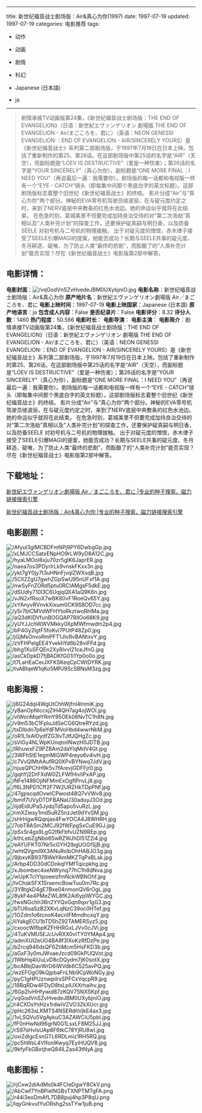 
---
title: 新世纪福音战士剧场版：Air&真心为你(1997)
date: 1997-07-19
updated: 1997-07-19
categories: 电影推荐
tags:
- 动作
- 动画
- 剧情
- 科幻

- Japanese (日本語)
- ja
---


> 剧情承接TV动画版第24集，《新世纪福音战士剧场版：THE END OF EVANGELION》（日语：新世紀エヴァンゲリオン 劇場版 THE END OF EVANGELION - Air/まごころを、君に）（英语：NEON GENESSI EVANGELION:：END OF EVANGELION - AIR/SINCERELY YOURS）是《新世纪福音战士》系列第二部剧场版，于1997年7月19日在日本上映。包括了重新制作的第25、第26话。在这部剧场版中第25话的名字是“AIR”（天空），而副标题是“LOEV IS DESTRUCTIVE”（爱是一种伤害）；第26话的名字是“YOUR SINCERELY”（真心为你），副标题是“ONE MORE FINAL：I NEED YOU”（再说最后一遍：我需要你）。剧场版的每一话都和电视版一样有一个“EYE - CATCH”镜头（即每集中间那个黑底白字的英文标题）。这部剧场版标志着整个旧世纪《新世纪福音战士》的终结。  影片分成“Air”与“真心为你”两个部分。神秘的EVA零号机驾驶员绫波丽，在与碇元度约定之时，来到了NERV底层中央教条的红色水池边。她的命运似乎就将在此结束。  在危急时刻，葛城美里不但要完成加持良治交待的对“第二次浩劫”真相以及“人类补完计划”的探查工作，还要保护碇真嗣与明日香，以及防备SEELE 对初号机与二号机的物理接触。  出于对碇元度的憎恨，赤木律子接受了SEELE引爆MAGI的提案，她能否成功？长期与SEELE共事的碇元度、冬月耕造、碇唯，为了防止人类“最终的悲剧”，而酝酿了的“人类补完计划”能否实现？尽在《新世纪福音战士》电影版第2部中解答。

## **电影详情**：

**电影封面**：<img src="https://image.tmdb.org/t/p/w200/vqGodVnSZvHvedeJBM0UXybjniO.jpg" alt="/vqGodVnSZvHvedeJBM0UXybjniO.jpg" title="/vqGodVnSZvHvedeJBM0UXybjniO.jpg">
**电影名称**：新世纪福音战士剧场版：Air&真心为你
**原产地片名**：新世紀エヴァンゲリオン劇場版 Air／まごころを、君に
**电影上映时间**：1997-07-19
**电影上映国家**：Japanese (日本語)
**原产地语言**：ja
**包含成人内容**：False
**是否纪录片**：False
**电影评分**：8.32
**评分人数**：1460
**热门程度**：50.566
**电影时长**：
**电影导演**：
**电影主演**：
**电影简介**：剧情承接TV动画版第24集，《新世纪福音战士剧场版：THE END OF EVANGELION》（日语：新世紀エヴァンゲリオン 劇場版 THE END OF EVANGELION - Air/まごころを、君に）（英语：NEON GENESSI EVANGELION:：END OF EVANGELION - AIR/SINCERELY YOURS）是《新世纪福音战士》系列第二部剧场版，于1997年7月19日在日本上映。包括了重新制作的第25、第26话。在这部剧场版中第25话的名字是“AIR”（天空），而副标题是“LOEV IS DESTRUCTIVE”（爱是一种伤害）；第26话的名字是“YOUR SINCERELY”（真心为你），副标题是“ONE MORE FINAL：I NEED YOU”（再说最后一遍：我需要你）。剧场版的每一话都和电视版一样有一个“EYE - CATCH”镜头（即每集中间那个黑底白字的英文标题）。这部剧场版标志着整个旧世纪《新世纪福音战士》的终结。  影片分成“Air”与“真心为你”两个部分。神秘的EVA零号机驾驶员绫波丽，在与碇元度约定之时，来到了NERV底层中央教条的红色水池边。她的命运似乎就将在此结束。  在危急时刻，葛城美里不但要完成加持良治交待的对“第二次浩劫”真相以及“人类补完计划”的探查工作，还要保护碇真嗣与明日香，以及防备SEELE 对初号机与二号机的物理接触。  出于对碇元度的憎恨，赤木律子接受了SEELE引爆MAGI的提案，她能否成功？长期与SEELE共事的碇元度、冬月耕造、碇唯，为了防止人类“最终的悲剧”，而酝酿了的“人类补完计划”能否实现？尽在《新世纪福音战士》电影版第2部中解答。

## **下载地址**：
[新世紀エヴァンゲリオン劇場版 Air／まごころを、君に |专业的种子搜索、磁力链接搜索引擎](https://movie.amd794.com:2083/?search=%E6%96%B0%E4%B8%96%E7%B4%80%E3%82%A8%E3%83%B4%E3%82%A1%E3%83%B3%E3%82%B2%E3%83%AA%E3%82%AA%E3%83%B3%E5%8A%87%E5%A0%B4%E7%89%88%20Air%EF%BC%8F%E3%81%BE%E3%81%94%E3%81%93%E3%82%8D%E3%82%92%E3%80%81%E5%90%9B%E3%81%AB&ordering=&mode=match_phrase&page_size=10&page=1)

[新世纪福音战士剧场版：Air&真心为你 |专业的种子搜索、磁力链接搜索引擎](https://movie.amd794.com:2083/?search=%E6%96%B0%E4%B8%96%E7%BA%AA%E7%A6%8F%E9%9F%B3%E6%88%98%E5%A3%AB%E5%89%A7%E5%9C%BA%E7%89%88%EF%BC%9AAir%26%E7%9C%9F%E5%BF%83%E4%B8%BA%E4%BD%A0&ordering=&mode=match_phrase&page_size=10&page=1)
 

## **电影剧照**：
<img src="https://image.tmdb.org/t/p/original/AfyuI3glMCBDFmNPj9PY6DwbgGp.jpg" alt="/AfyuI3glMCBDFmNPj9PY6DwbgGp.jpg" title="/AfyuI3glMCBDFmNPj9PY6DwbgGp.jpg"><img src="https://image.tmdb.org/t/p/original/xLMJCCSatxENpHO9rLW9yD8A12C.jpg" alt="/xLMJCCSatxENpHO9rLW9yD8A12C.jpg" title="/xLMJCCSatxENpHO9rLW9yD8A12C.jpg"><img src="https://image.tmdb.org/t/p/original/hyaLMOol8xju70zr5glK6JaprER.jpg" alt="/hyaLMOol8xju70zr5glK6JaprER.jpg" title="/hyaLMOol8xju70zr5glK6JaprER.jpg"><img src="https://image.tmdb.org/t/p/original/naea7os3PDyrlrLk9vnskFKxx3n.jpg" alt="/naea7os3PDyrlrLk9vnskFKxx3n.jpg" title="/naea7os3PDyrlrLk9vnskFKxx3n.jpg"><img src="https://image.tmdb.org/t/p/original/ykt7gY0jy7t3uHNnFjvqlZWXsqB.jpg" alt="/ykt7gY0jy7t3uHNnFjvqlZWXsqB.jpg" title="/ykt7gY0jy7t3uHNnFjvqlZWXsqB.jpg"><img src="https://image.tmdb.org/t/p/original/5ClI2ZgU7gwhZGpSwU95nUFxf1A.jpg" alt="/5ClI2ZgU7gwhZGpSwU95nUFxf1A.jpg" title="/5ClI2ZgU7gwhZGpSwU95nUFxf1A.jpg"><img src="https://image.tmdb.org/t/p/original/nwSyFnZORd5ptu0RClAMgsF5dkE.jpg" alt="/nwSyFnZORd5ptu0RClAMgsF5dkE.jpg" title="/nwSyFnZORd5ptu0RClAMgsF5dkE.jpg"><img src="https://image.tmdb.org/t/p/original/dSUdIy710l3C6UqjqQXA1aQ9K6n.jpg" alt="/dSUdIy710l3C6UqjqQXA1aQ9K6n.jpg" title="/dSUdIy710l3C6UqjqQXA1aQ9K6n.jpg"><img src="https://image.tmdb.org/t/p/original/vJN2xfRsoX7wBK80vF1RoeQv65Y.jpg" alt="/vJN2xfRsoX7wBK80vF1RoeQv65Y.jpg" title="/vJN2xfRsoX7wBK80vF1RoeQv65Y.jpg"><img src="https://image.tmdb.org/t/p/original/xYAnyvRVnvkXixum0CK9S8OD7cc.jpg" alt="/xYAnyvRVnvkXixum0CK9S8OD7cc.jpg" title="/xYAnyvRVnvkXixum0CK9S8OD7cc.jpg"><img src="https://image.tmdb.org/t/p/original/y5r7blCMVdWFHYtoRkztwoRhlMa.jpg" alt="/y5r7blCMVdWFHYtoRkztwoRhlMa.jpg" title="/y5r7blCMVdWFHYtoRkztwoRhlMa.jpg"><img src="https://image.tmdb.org/t/p/original/aQ3dKlDVfunBOGQAP78IlOo68K9.jpg" alt="/aQ3dKlDVfunBOGQAP78IlOo68K9.jpg" title="/aQ3dKlDVfunBOGQAP78IlOo68K9.jpg"><img src="https://image.tmdb.org/t/p/original/yUYJJchWWVMkky0XpMWfmwdm2p4.jpg" alt="/yUYJJchWWVMkky0XpMWfmwdm2p4.jpg" title="/yUYJJchWWVMkky0XpMWfmwdm2p4.jpg"><img src="https://image.tmdb.org/t/p/original/bP4Gy2lgtF5foKvl7PUtP48Zp0.jpg" alt="/bP4Gy2lgtF5foKvl7PUtP48Zp0.jpg" title="/bP4Gy2lgtF5foKvl7PUtP48Zp0.jpg"><img src="https://image.tmdb.org/t/p/original/jGjMsOnvoRmPFT1JIvRvBANtxvY.jpg" alt="/jGjMsOnvoRmPFT1JIvRvBANtxvY.jpg" title="/jGjMsOnvoRmPFT1JIvRvBANtxvY.jpg"><img src="https://image.tmdb.org/t/p/original/zVFHPelgEE4YvekhYd6b28viFFd.jpg" alt="/zVFHPelgEE4YvekhYd6b28viFFd.jpg" title="/zVFHPelgEE4YvekhYd6b28viFFd.jpg"><img src="https://image.tmdb.org/t/p/original/bhg1XuSFQEn2Xy8Ivvl21ceJfnG.jpg" alt="/bhg1XuSFQEn2Xy8Ivvl21ceJfnG.jpg" title="/bhg1XuSFQEn2Xy8Ivvl21ceJfnG.jpg"><img src="https://image.tmdb.org/t/p/original/asCkDpkD7fjBADKfG01i1Yp0o0o.jpg" alt="/asCkDpkD7fjBADKfG01i1Yp0o0o.jpg" title="/asCkDpkD7fjBADKfG01i1Yp0o0o.jpg"><img src="https://image.tmdb.org/t/p/original/t7LaHEaCerJXFKSKeqCpCWtDYRK.jpg" alt="/t7LaHEaCerJXFKSKeqCpCWtDYRK.jpg" title="/t7LaHEaCerJXFKSKeqCpCWtDYRK.jpg"><img src="https://image.tmdb.org/t/p/original/tvABIqeW1qKo5MPJ9ScSBNsM3zg.jpg" alt="/tvABIqeW1qKo5MPJ9ScSBNsM3zg.jpg" title="/tvABIqeW1qKo5MPJ9ScSBNsM3zg.jpg">

## **电影海报**：
<img src="https://image.tmdb.org/t/p/original/j6G24dqI4WgUtChhWjfnI4lnmiK.jpg" alt="/j6G24dqI4WgUtChhWjfnI4lnmiK.jpg" title="/j6G24dqI4WgUtChhWjfnI4lnmiK.jpg"><img src="https://image.tmdb.org/t/p/original/yBanOpNIccxjZlH4QH7ag4ojWOI.jpg" alt="/yBanOpNIccxjZlH4QH7ag4ojWOI.jpg" title="/yBanOpNIccxjZlH4QH7ag4ojWOI.jpg"><img src="https://image.tmdb.org/t/p/original/vIWonMqeYRmY95OEk06NvTC1h8N.jpg" alt="/vIWonMqeYRmY95OEk06NvTC1h8N.jpg" title="/vIWonMqeYRmY95OEk06NvTC1h8N.jpg"><img src="https://image.tmdb.org/t/p/original/v9m53bC1FpluJdSeCG6QtreRYzd.jpg" alt="/v9m53bC1FpluJdSeCG6QtreRYzd.jpg" title="/v9m53bC1FpluJdSeCG6QtreRYzd.jpg"><img src="https://image.tmdb.org/t/p/original/txDIbdn7p6eYdFMVoHbd4wwrNkM.jpg" alt="/txDIbdn7p6eYdFMVoHbd4wwrNkM.jpg" title="/txDIbdn7p6eYdFMVoHbd4wwrNkM.jpg"><img src="https://image.tmdb.org/t/p/original/oR1L1xAlOydfZG3lvTJtfJQHgZc.jpg" alt="/oR1L1xAlOydfZG3lvTJtfJQHgZc.jpg" title="/oR1L1xAlOydfZG3lvTJtfJQHgZc.jpg"><img src="https://image.tmdb.org/t/p/original/sViGy4NLWpKUnqtnilNwzH0JDTB.jpg" alt="/sViGy4NLWpKUnqtnilNwzH0JDTB.jpg" title="/sViGy4NLWpKUnqtnilNwzH0JDTB.jpg"><img src="https://image.tmdb.org/t/p/original/lRhuwxFZ9PZ8Am2daYlqMdV4Gt.jpg" alt="/lRhuwxFZ9PZ8Am2daYlqMdV4Gt.jpg" title="/lRhuwxFZ9PZ8Am2daYlqMdV4Gt.jpg"><img src="https://image.tmdb.org/t/p/original/3WFhStE1egmMiGWP4reyo6v4ivH.jpg" alt="/3WFhStE1egmMiGWP4reyo6v4ivH.jpg" title="/3WFhStE1egmMiGWP4reyo6v4ivH.jpg"><img src="https://image.tmdb.org/t/p/original/c7VvQlMtAAufRQ0XPvBYNwq7JdV.jpg" alt="/c7VvQlMtAAufRQ0XPvBYNwq7JdV.jpg" title="/c7VvQlMtAAufRQ0XPvBYNwq7JdV.jpg"><img src="https://image.tmdb.org/t/p/original/njusQPChH9k5v7fArevjGDFFjr0.jpg" alt="/njusQPChH9k5v7fArevjGDFFjr0.jpg" title="/njusQPChH9k5v7fArevjGDFFjr0.jpg"><img src="https://image.tmdb.org/t/p/original/gqhYj2DrFXdW0ZLFWfHivliPxAP.jpg" alt="/gqhYj2DrFXdW0ZLFWfHivliPxAP.jpg" title="/gqhYj2DrFXdW0ZLFWfHivliPxAP.jpg"><img src="https://image.tmdb.org/t/p/original/NFe1486OjiNFMmExOgfIPnvLj8.jpg" alt="/NFe1486OjiNFMmExOgfIPnvLj8.jpg" title="/NFe1486OjiNFMmExOgfIPnvLj8.jpg"><img src="https://image.tmdb.org/t/p/original/f6L3NPD1Cff2F7W2URZHkTDpPNf.jpg" alt="/f6L3NPD1Cff2F7W2URZHkTDpPNf.jpg" title="/f6L3NPD1Cff2F7W2URZHkTDpPNf.jpg"><img src="https://image.tmdb.org/t/p/original/47gpscqdOvwlCPwost48Q7vVWv8.jpg" alt="/47gpscqdOvwlCPwost48Q7vVWv8.jpg" title="/47gpscqdOvwlCPwost48Q7vVWv8.jpg"><img src="https://image.tmdb.org/t/p/original/bmif7UVyDTDFBANaU30aduyJ3Od.jpg" alt="/bmif7UVyDTDFBANaU30aduyJ3Od.jpg" title="/bmif7UVyDTDFBANaU30aduyJ3Od.jpg"><img src="https://image.tmdb.org/t/p/original/iijdEidUPa5JydqTd5apo5vuRzL.jpg" alt="/iijdEidUPa5JydqTd5apo5vuRzL.jpg" title="/iijdEidUPa5JydqTd5apo5vuRzL.jpg"><img src="https://image.tmdb.org/t/p/original/rmXZiesy1md5uRZ5nzJet9dYvSM.jpg" alt="/rmXZiesy1md5uRZ5nzJet9dYvSM.jpg" title="/rmXZiesy1md5uRZ5nzJet9dYvSM.jpg"><img src="https://image.tmdb.org/t/p/original/sHrHgwRQqnjas4FwYOCA4J8WHRH.jpg" alt="/sHrHgwRQqnjas4FwYOCA4J8WHRH.jpg" title="/sHrHgwRQqnjas4FwYOCA4J8WHRH.jpg"><img src="https://image.tmdb.org/t/p/original/7obT8ASm2MCJ92fWFpgSxCuE9GJ.jpg" alt="/7obT8ASm2MCJ92fWFpgSxCuE9GJ.jpg" title="/7obT8ASm2MCJ92fWFpgSxCuE9GJ.jpg"><img src="https://image.tmdb.org/t/p/original/pSxSr4gs9LgG2IfkFbfvUZN9REp.jpg" alt="/pSxSr4gs9LgG2IfkFbfvUZN9REp.jpg" title="/pSxSr4gs9LgG2IfkFbfvUZN9REp.jpg"><img src="https://image.tmdb.org/t/p/original/kthLebZgNbo65wRZWJhDl51Z2i4.jpg" alt="/kthLebZgNbo65wRZWJhDl51Z2i4.jpg" title="/kthLebZgNbo65wRZWJhDl51Z2i4.jpg"><img src="https://image.tmdb.org/t/p/original/eAYUFKT07Nr5cGYH2IbgUOGfSjB.jpg" alt="/eAYUFKT07Nr5cGYH2IbgUOGfSjB.jpg" title="/eAYUFKT07Nr5cGYH2IbgUOGfSjB.jpg"><img src="https://image.tmdb.org/t/p/original/whtQVgmI9X3ANuRolbOhHABJO3g.jpg" alt="/whtQVgmI9X3ANuRolbOhHABJO3g.jpg" title="/whtQVgmI9X3ANuRolbOhHABJO3g.jpg"><img src="https://image.tmdb.org/t/p/original/9jbxvKB937BWeYAmMKZTqPxBLsk.jpg" alt="/9jbxvKB937BWeYAmMKZTqPxBLsk.jpg" title="/9jbxvKB937BWeYAmMKZTqPxBLsk.jpg"><img src="https://image.tmdb.org/t/p/original/Arbp4DD30dCDnkqlYMfTqicpkhg.jpg" alt="/Arbp4DD30dCDnkqlYMfTqicpkhg.jpg" title="/Arbp4DD30dCDnkqlYMfTqicpkhg.jpg"><img src="https://image.tmdb.org/t/p/original/xJbombec4xeNWynq77hC1h8dNva.jpg" alt="/xJbombec4xeNWynq77hC1h8dNva.jpg" title="/xJbombec4xeNWynq77hC1h8dNva.jpg"><img src="https://image.tmdb.org/t/p/original/wUpKTcIYtpoeeizfmNckWBNOhf.jpg" alt="/wUpKTcIYtpoeeizfmNckWBNOhf.jpg" title="/wUpKTcIYtpoeeizfmNckWBNOhf.jpg"><img src="https://image.tmdb.org/t/p/original/lvChskSFX1SrsemcBowTuu0m7Rc.jpg" alt="/lvChskSFX1SrsemcBowTuu0m7Rc.jpg" title="/lvChskSFX1SrsemcBowTuu0m7Rc.jpg"><img src="https://image.tmdb.org/t/p/original/3Y8tgkD4gE7Bxe04nmonQV6rOgL.jpg" alt="/3Y8tgkD4gE7Bxe04nmonQV6rOgL.jpg" title="/3Y8tgkD4gE7Bxe04nmonQV6rOgL.jpg"><img src="https://image.tmdb.org/t/p/original/8ykF4e4PMeZWL8fK2Ai6ypIWYGC.jpg" alt="/8ykF4e4PMeZWL8fK2Ai6ypIWYGC.jpg" title="/8ykF4e4PMeZWL8fK2Ai6ypIWYGC.jpg"><img src="https://image.tmdb.org/t/p/original/fwxNGchh3Rn2YYQxGqn9qxr1gG3.jpg" alt="/fwxNGchh3Rn2YYQxGqn9qxr1gG3.jpg" title="/fwxNGchh3Rn2YYQxGqn9qxr1gG3.jpg"><img src="https://image.tmdb.org/t/p/original/bTU6oaSzB2XKvLqNzC39oc0HTef.jpg" alt="/bTU6oaSzB2XKvLqNzC39oc0HTef.jpg" title="/bTU6oaSzB2XKvLqNzC39oc0HTef.jpg"><img src="https://image.tmdb.org/t/p/original/1OZdm1o6tcnoK4ecnIFMmdhcxqY.jpg" alt="/1OZdm1o6tcnoK4ecnIFMmdhcxqY.jpg" title="/1OZdm1o6tcnoK4ecnIFMmdhcxqY.jpg"><img src="https://image.tmdb.org/t/p/original/iiYakgECU1bTD5hZ92TAMERSyz5.jpg" alt="/iiYakgECU1bTD5hZ92TAMERSyz5.jpg" title="/iiYakgECU1bTD5hZ92TAMERSyz5.jpg"><img src="https://image.tmdb.org/t/p/original/cxoocWlfbpKZFHHRGxLJVv0cJVi.jpg" alt="/cxoocWlfbpKZFHHRGxLJVv0cJVi.jpg" title="/cxoocWlfbpKZFHHRGxLJVv0cJVi.jpg"><img src="https://image.tmdb.org/t/p/original/4TuKVMU5EJcUvRXX0vITY0YMAp4.jpg" alt="/4TuKVMU5EJcUvRXX0vITY0YMAp4.jpg" title="/4TuKVMU5EJcUvRXX0vITY0YMAp4.jpg"><img src="https://image.tmdb.org/t/p/original/admXUI2eUG4BA8f3lXoKzRfDzPe.jpg" alt="/admXUI2eUG4BA8f3lXoKzRfDzPe.jpg" title="/admXUI2eUG4BA8f3lXoKzRfDzPe.jpg"><img src="https://image.tmdb.org/t/p/original/bZrcq946dsQF6ZtiMcm5HsFKD3b.jpg" alt="/bZrcq946dsQF6ZtiMcm5HsFKD3b.jpg" title="/bZrcq946dsQF6ZtiMcm5HsFKD3b.jpg"><img src="https://image.tmdb.org/t/p/original/aGxF3y0mJWvaeJzcd09GkPUQVot.jpg" alt="/aGxF3y0mJWvaeJzcd09GkPUQVot.jpg" title="/aGxF3y0mJWvaeJzcd09GkPUQVot.jpg"><img src="https://image.tmdb.org/t/p/original/1WbHq4iUuLvD8cDQydm7jK0sotX.jpg" alt="/1WbHq4iUuLvD8cDQydm7jK0sotX.jpg" title="/1WbHq4iUuLvD8cDQydm7jK0sotX.jpg"><img src="https://image.tmdb.org/t/p/original/bcABbjDavWrD6iWVdk6C525avPQ.jpg" alt="/bcABbjDavWrD6iWVdk6C525avPQ.jpg" title="/bcABbjDavWrD6iWVdk6C525avPQ.jpg"><img src="https://image.tmdb.org/t/p/original/wzEFOgO9kQjpbaFnLNb9CpWoNGy.jpg" alt="/wzEFOgO9kQjpbaFnLNb9CpWoNGy.jpg" title="/wzEFOgO9kQjpbaFnLNb9CpWoNGy.jpg"><img src="https://image.tmdb.org/t/p/original/pyC1gHPUznwpilrsSPFCxVqcpR9.jpg" alt="/pyC1gHPUznwpilrsSPFCxVqcpR9.jpg" title="/pyC1gHPUznwpilrsSPFCxVqcpR9.jpg"><img src="https://image.tmdb.org/t/p/original/18BqRDw4FDyD8tsLplUXXrhaihv.jpg" alt="/18BqRDw4FDyD8tsLplUXXrhaihv.jpg" title="/18BqRDw4FDyD8tsLplUXXrhaihv.jpg"><img src="https://image.tmdb.org/t/p/original/6Gp2IvHHfywid87zKQV7SNXSKpf.jpg" alt="/6Gp2IvHHfywid87zKQV7SNXSKpf.jpg" title="/6Gp2IvHHfywid87zKQV7SNXSKpf.jpg"><img src="https://image.tmdb.org/t/p/original/vqGodVnSZvHvedeJBM0UXybjniO.jpg" alt="/vqGodVnSZvHvedeJBM0UXybjniO.jpg" title="/vqGodVnSZvHvedeJBM0UXybjniO.jpg"><img src="https://image.tmdb.org/t/p/original/r4CXOsYnHzx1rdwiVZVO3ZkXUcr.jpg" alt="/r4CXOsYnHzx1rdwiVZVO3ZkXUcr.jpg" title="/r4CXOsYnHzx1rdwiVZVO3ZkXUcr.jpg"><img src="https://image.tmdb.org/t/p/original/pHc263sLKMTS4NSERdhVjkE4ax3.jpg" alt="/pHc263sLKMTS4NSERdhVjkE4ax3.jpg" title="/pHc263sLKMTS4NSERdhVjkE4ax3.jpg"><img src="https://image.tmdb.org/t/p/original/1vLSQVu5VgAykuC3AZAWCiU5pbI.jpg" alt="/1vLSQVu5VgAykuC3AZAWCiU5pbI.jpg" title="/1vLSQVu5VgAykuC3AZAWCiU5pbI.jpg"><img src="https://image.tmdb.org/t/p/original/fF0nHwNd96grN0G1LsxLF8M25JJ.jpg" alt="/fF0nHwNd96grN0G1LsxLF8M25JJ.jpg" title="/fF0nHwNd96grN0G1LsxLF8M25JJ.jpg"><img src="https://image.tmdb.org/t/p/original/rS97sHvlsUAp8F6tkC78YjRU8wl.jpg" alt="/rS97sHvlsUAp8F6tkC78YjRU8wl.jpg" title="/rS97sHvlsUAp8F6tkC78YjRU8wl.jpg"><img src="https://image.tmdb.org/t/p/original/oxiZdlgcEsnGTL6RDLmiz1RH5RQ.jpg" alt="/oxiZdlgcEsnGTL6RDLmiz1RH5RQ.jpg" title="/oxiZdlgcEsnGTL6RDLmiz1RH5RQ.jpg"><img src="https://image.tmdb.org/t/p/original/pc5hWsL4VIfonIKwyq7EyiHUQV8.jpg" alt="/pc5hWsL4VIfonIKwyq7EyiHUQV8.jpg" title="/pc5hWsL4VIfonIKwyq7EyiHUQV8.jpg"><img src="https://image.tmdb.org/t/p/original/9kfyFkGBxtjheQ84lLZas43tNyA.jpg" alt="/9kfyFkGBxtjheQ84lLZas43tNyA.jpg" title="/9kfyFkGBxtjheQ84lLZas43tNyA.jpg">

## **电影图标**：
<img src="https://image.tmdb.org/t/p/original/rjCxw2diAdMs0k4FCIeDgwY8CkV.png" alt="/rjCxw2diAdMs0k4FCIeDgwY8CkV.png" title="/rjCxw2diAdMs0k4FCIeDgwY8CkV.png"><img src="https://image.tmdb.org/t/p/original/AbCwf7YnBPielNGBvTXNPTMTgFA.png" alt="/AbCwf7YnBPielNGBvTXNPTMTgFA.png" title="/AbCwf7YnBPielNGBvTXNPTMTgFA.png"><img src="https://image.tmdb.org/t/p/original/r44i3eoDmAfL7DB8puj4hp3P8qU.png" alt="/r44i3eoDmAfL7DB8puj4hp3P8qU.png" title="/r44i3eoDmAfL7DB8puj4hp3P8qU.png"><img src="https://image.tmdb.org/t/p/original/lqyGnkvutYuORshg2ssTYw1juB.png" alt="/lqyGnkvutYuORshg2ssTYw1juB.png" title="/lqyGnkvutYuORshg2ssTYw1juB.png">
